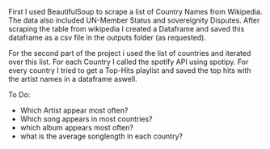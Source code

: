First I used BeautifulSoup to scrape a list of Country Names from Wikipedia.
The data also included UN-Member Status and sovereignity Disputes.
After scraping the table from wikipedia I created a Dataframe and saved this dataframe as a csv file in the outputs folder (as requested).

For the second part of the project i used the list of countries and iterated over this list.
For each Country I called the spotify API using spotipy.
For every country I tried to get a Top-Hits playlist and saved the top hits with the artist names in a dataframe aswell.

To Do: 
- Which Artist appear most often?
- Which song appears in most countries?
- which album appears most often?
- what is the average songlength in each country?
